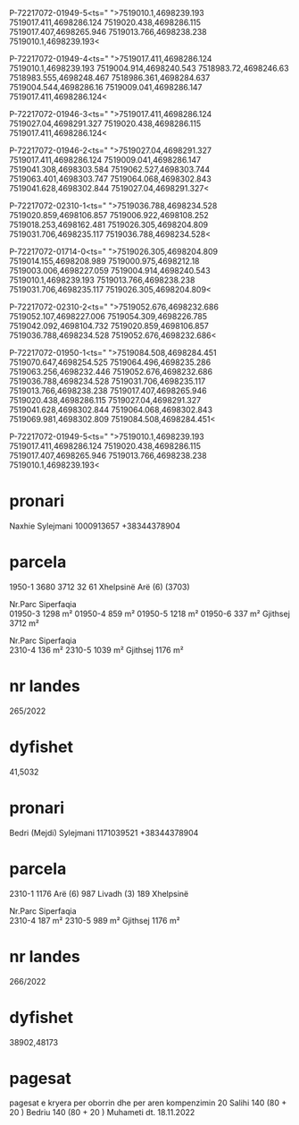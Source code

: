 P-72217072-01949-5<ts=" ">7519010.1,4698239.193 7519017.411,4698286.124 7519020.438,4698286.115 7519017.407,4698265.946 7519013.766,4698238.238 7519010.1,4698239.193<

P-72217072-01949-4<ts=" ">7519017.411,4698286.124 7519010.1,4698239.193 7519004.914,4698240.543 7518983.72,4698246.63 7518983.555,4698248.467 7518986.361,4698284.637 7519004.544,4698286.16 7519009.041,4698286.147 7519017.411,4698286.124<

P-72217072-01946-3<ts=" ">7519017.411,4698286.124 7519027.04,4698291.327 7519020.438,4698286.115 7519017.411,4698286.124<

P-72217072-01946-2<ts=" ">7519027.04,4698291.327 7519017.411,4698286.124 7519009.041,4698286.147 7519041.308,4698303.584 7519062.527,4698303.744 7519063.401,4698303.747 7519064.068,4698302.843 7519041.628,4698302.844 7519027.04,4698291.327<

P-72217072-02310-1<ts=" ">7519036.788,4698234.528 7519020.859,4698106.857 7519006.922,4698108.252 7519018.253,4698162.481 7519026.305,4698204.809 7519031.706,4698235.117 7519036.788,4698234.528<

P-72217072-01714-0<ts=" ">7519026.305,4698204.809 7519014.155,4698208.989 7519000.975,4698212.18 7519003.006,4698227.059 7519004.914,4698240.543 7519010.1,4698239.193 7519013.766,4698238.238 7519031.706,4698235.117 7519026.305,4698204.809<

P-72217072-02310-2<ts=" ">7519052.676,4698232.686 7519052.107,4698227.006 7519054.309,4698226.785 7519042.092,4698104.732 7519020.859,4698106.857 7519036.788,4698234.528 7519052.676,4698232.686<

P-72217072-01950-1<ts=" ">7519084.508,4698284.451 7519070.647,4698254.525 7519064.496,4698235.286 7519063.256,4698232.446 7519052.676,4698232.686 7519036.788,4698234.528 7519031.706,4698235.117 7519013.766,4698238.238 7519017.407,4698265.946 7519020.438,4698286.115 7519027.04,4698291.327 7519041.628,4698302.844 7519064.068,4698302.843 7519069.981,4698302.809 7519084.508,4698284.451<

P-72217072-01949-5<ts=" ">7519010.1,4698239.193 7519017.411,4698286.124 7519020.438,4698286.115 7519017.407,4698265.946 7519013.766,4698238.238 7519010.1,4698239.193<


# pronari
Naxhie Sylejmani    1000913657  +38344378904

# parcela 
1950-1
3680
3712
32
61
Xhelpsinë
Arë (6)
(3703)

Nr.Parc	Siperfaqia	
01950-3	1298	m²
01950-4	859	m²
01950-5	1218	m²
01950-6	337	m²
Gjithsej	3712	m²

Nr.Parc	Siperfaqia	
2310-4	136	m²
2310-5	1039	m²
Gjithsej	1176	m²

# nr landes
265/2022

# dyfishet
41,5032


# pronari
Bedri (Mejdi) Sylejmani     1171039521  +38344378904

# parcela 
2310-1
1176
Arë (6) 987
Livadh (3) 189
Xhelpsinë

Nr.Parc	Siperfaqia	
2310-4	187	m²
2310-5	989	m²
Gjithsej	1176	m²

# nr landes
266/2022

# dyfishet
38902,48173


# pagesat
pagesat e kryera per oborrin dhe per aren kompenzimin
20 Salihi
140 (80 + 20 ) Bedriu
140 (80 + 20 )  Muhameti
dt. 18.11.2022 
